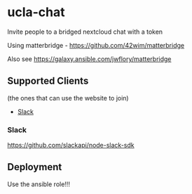 # ucla-chat

Invite people to a bridged nextcloud chat with a token

Using matterbridge - https://github.com/42wim/matterbridge

Also see https://galaxy.ansible.com/jwflory/matterbridge

## Supported Clients 

(the ones that can use the website to join)

- [Slack](#Slack)

### Slack

https://github.com/slackapi/node-slack-sdk


## Deployment

Use the ansible role!!!
